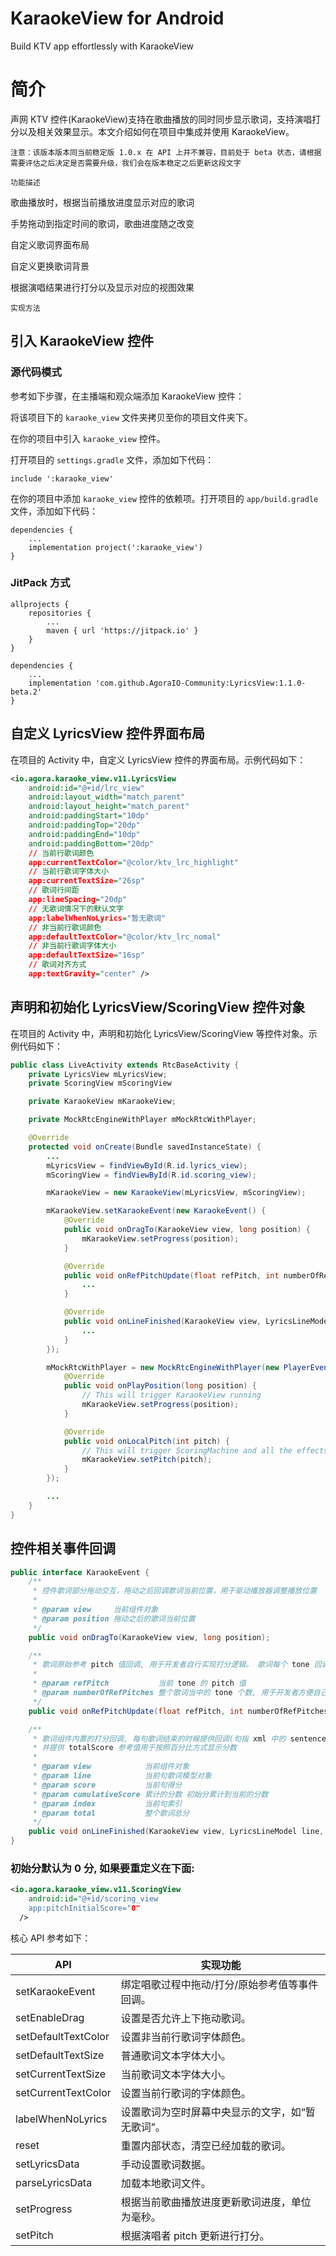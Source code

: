 # KaraokeView for Android
Build KTV app effortlessly with KaraokeView

# 简介
声网 KTV 控件(KaraokeView)支持在歌曲播放的同时同步显示歌词，支持演唱打分以及相关效果显示。本文介绍如何在项目中集成并使用 KaraokeView。

`注意：该版本版本同当前稳定版 1.0.x 在 API 上并不兼容，目前处于 beta 状态，请根据需要评估之后决定是否需要升级，我们会在版本稳定之后更新这段文字`

`功能描述`

歌曲播放时，根据当前播放进度显示对应的歌词

手势拖动到指定时间的歌词，歌曲进度随之改变

自定义歌词界面布局

自定义更换歌词背景

根据演唱结果进行打分以及显示对应的视图效果

`实现方法`

## 引入 KaraokeView 控件

### 源代码模式

参考如下步骤，在主播端和观众端添加 KaraokeView 控件：

将该项目下的 `karaoke_view` 文件夹拷贝至你的项目文件夹下。

在你的项目中引入 `karaoke_view` 控件。

打开项目的 `settings.gradle` 文件，添加如下代码：
```
include ':karaoke_view'
```
在你的项目中添加 `karaoke_view` 控件的依赖项。打开项目的 `app/build.gradle` 文件，添加如下代码：
```
dependencies {
    ...
    implementation project(':karaoke_view')
}
```

### JitPack 方式

```
allprojects {
    repositories {
        ...
        maven { url 'https://jitpack.io' }
    }
}
```

```
dependencies {
    ...
    implementation 'com.github.AgoraIO-Community:LyricsView:1.1.0-beta.2'
}
```

## 自定义 LyricsView 控件界面布局

在项目的 Activity 中，自定义 LyricsView 控件的界面布局。示例代码如下：
```xml
<io.agora.karaoke_view.v11.LyricsView
    android:id="@+id/lrc_view"
    android:layout_width="match_parent"
    android:layout_height="match_parent"
    android:paddingStart="10dp"
    android:paddingTop="20dp"
    android:paddingEnd="10dp"
    android:paddingBottom="20dp"
    // 当前行歌词颜色
    app:currentTextColor="@color/ktv_lrc_highlight"
    // 当前行歌词字体大小
    app:currentTextSize="26sp"
    // 歌词行间距
    app:lineSpacing="20dp"
    // 无歌词情况下的默认文字
    app:labelWhenNoLyrics="暂无歌词"
    // 非当前行歌词颜色
    app:defaultTextColor="@color/ktv_lrc_nomal"
    // 非当前行歌词字体大小
    app:defaultTextSize="16sp"
    // 歌词对齐方式
    app:textGravity="center" />
```

## 声明和初始化 LyricsView/ScoringView 控件对象

在项目的 Activity 中，声明和初始化 LyricsView/ScoringView 等控件对象。示例代码如下：
```Java
public class LiveActivity extends RtcBaseActivity {
    private LyricsView mLyricsView;
    private ScoringView mScoringView

    private KaraokeView mKaraokeView;

    private MockRtcEngineWithPlayer mMockRtcWithPlayer;

    @Override
    protected void onCreate(Bundle savedInstanceState) {
        ...
        mLyricsView = findViewById(R.id.lyrics_view);
        mScoringView = findViewById(R.id.scoring_view);

        mKaraokeView = new KaraokeView(mLyricsView, mScoringView);

        mKaraokeView.setKaraokeEvent(new KaraokeEvent() {
            @Override
            public void onDragTo(KaraokeView view, long position) {
                mKaraokeView.setProgress(position);
            }

            @Override
            public void onRefPitchUpdate(float refPitch, int numberOfRefPitches) {
                ...
            }

            @Override
            public void onLineFinished(KaraokeView view, LyricsLineModel line, int score, int cumulatedScore, int index, int total) {
                ...
            }
        });

        mMockRtcWithPlayer = new MockRtcEngineWithPlayer(new PlayerEvent() {
            @Override
            public void onPlayPosition(long position) {
                // This will trigger KaraokeView running
                mKaraokeView.setProgress(position);
            }

            @Override
            public void onLocalPitch(int pitch) {
                // This will trigger ScoringMachine and all the effects running
                mKaraokeView.setPitch(pitch);
            }
        });

        ...
    }
}
```

## 控件相关事件回调

```Java
public interface KaraokeEvent {
    /**
     * 控件歌词部分拖动交互，拖动之后回调歌词当前位置，用于驱动播放器调整播放位置
     *
     * @param view     当前组件对象
     * @param position 拖动之后的歌词当前位置
     */
    public void onDragTo(KaraokeView view, long position);

    /**
     * 歌词原始参考 pitch 值回调, 用于开发者自行实现打分逻辑。 歌词每个 tone 回调一次
     *
     * @param refPitch           当前 tone 的 pitch 值
     * @param numberOfRefPitches 整个歌词当中的 tone 个数, 用于开发者方便自己在 app 层计算平均分.
     */
    public void onRefPitchUpdate(float refPitch, int numberOfRefPitches);

    /**
     * 歌词组件内置的打分回调, 每句歌词结束的时候提供回调(句指 xml 中的 sentence 节点),
     * 并提供 totalScore 参考值用于按照百分比方式显示分数
     *
     * @param view            当前组件对象
     * @param line            当前句歌词模型对象
     * @param score           当前句得分
     * @param cumulativeScore 累计的分数 初始分累计到当前的分数
     * @param index           当前句索引
     * @param total           整个歌词总分
     */
    public void onLineFinished(KaraokeView view, LyricsLineModel line, int score, int cumulativeScore, int index, int total);
}

```

### 初始分默认为 0 分, 如果要重定义在下面:

```xml
<io.agora.karaoke_view.v11.ScoringView
    android:id="@+id/scoring_view
    app:pitchInitialScore="0"
  />
```

核心 API 参考如下：

| API                 | 实现功能                      |
|---------------------|---------------------------|
| setKaraokeEvent     | 绑定唱歌过程中拖动/打分/原始参考值等事件回调。  |
| setEnableDrag       | 设置是否允许上下拖动歌词。             |
| setDefaultTextColor | 设置非当前行歌词字体颜色。             |
| setDefaultTextSize  | 普通歌词文本字体大小。               |
| setCurrentTextSize  | 当前歌词文本字体大小。               |
| setCurrentTextColor | 设置当前行歌词的字体颜色。             |
| labelWhenNoLyrics   | 设置歌词为空时屏幕中央显示的文字，如“暂无歌词”。 |
| reset               | 重置内部状态，清空已经加载的歌词。         |
| setLyricsData       | 手动设置歌词数据。                 |
| parseLyricsData     | 加载本地歌词文件。                 |
| setProgress         | 根据当前歌曲播放进度更新歌词进度，单位为毫秒。   |
| setPitch            | 根据演唱者 pitch 更新进行打分。       |
